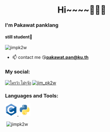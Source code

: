 <h1 align="center">Hi~~~~🌙💫🌟</h1>
<h3 align="left"> I'm Pakawat panklang</h3>
<h4 align="left">still student🐤</h3>

<p align="left"> <img src="https://komarev.com/ghpvc/?username=jimpk2w&label=Profile%20views&color=0e75b6&style=flat" alt="jimpk2w" /> </p>

- 📫 contact me 😘**pakawat.pan@ku.th**

<h3 align="left">My social:</h3>
<p align="left">
<a href="https://fb.com/ใครว้า ไม่รุจัก" target="blank"><img align="center" src="https://raw.githubusercontent.com/rahuldkjain/github-profile-readme-generator/master/src/images/icons/Social/facebook.svg" alt="ใครว้า ไม่รุจัก" height="30" width="40" /></a>
<a href="https://instagram.com/jim_pk2w" target="blank"><img align="center" src="https://raw.githubusercontent.com/rahuldkjain/github-profile-readme-generator/master/src/images/icons/Social/instagram.svg" alt="jim_pk2w" height="30" width="40" /></a>
</p>

<h3 align="left">Languages and Tools:</h3>
<p align="left"> <a href="https://www.cprogramming.com/" target="_blank" rel="noreferrer"> <img src="https://raw.githubusercontent.com/devicons/devicon/master/icons/c/c-original.svg" alt="c" width="40" height="40"/> </a> <a href="https://www.python.org" target="_blank" rel="noreferrer"> <img src="https://raw.githubusercontent.com/devicons/devicon/master/icons/python/python-original.svg" alt="python" width="40" height="40"/> </a> </p>

<p>&nbsp;<img align="center" src="https://github-readme-stats.vercel.app/api?username=jimpk2w&show_icons=true&locale=en" alt="jimpk2w" /></p>



<!--
**JIMpk2w/JIMpk2w** is a ✨ _special_ ✨ repository because its `README.md` (this file) appears on your GitHub profile.

Here are some ideas to get you started:

- 🔭 I’m currently working on ...
- 🌱 I’m currently learning ...
- 👯 I’m looking to collaborate on ...
- 🤔 I’m looking for help with ...
- 💬 Ask me about ...
- 📫 How to reach me: ...
- 😄 Pronouns: ...
- ⚡ Fun fact: ...
-->
